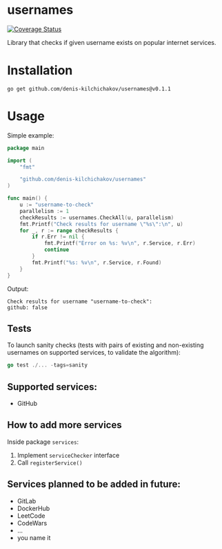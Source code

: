 # usernames

[![Coverage Status](https://coveralls.io/repos/github/denis-kilchichakov/usernames/badge.svg)](https://coveralls.io/github/denis-kilchichakov/usernames)

Library that checks if given username exists on popular internet services.

# Installation
```
go get github.com/denis-kilchichakov/usernames@v0.1.1
```

# Usage
Simple example:
```go
package main

import (
	"fmt"

	"github.com/denis-kilchichakov/usernames"
)

func main() {
	u := "username-to-check"
	parallelism := 1
	checkResults := usernames.CheckAll(u, parallelism)
	fmt.Printf("Check results for username \"%s\":\n", u)
	for _, r := range checkResults {
		if r.Err != nil {
			fmt.Printf("Error on %s: %v\n", r.Service, r.Err)
			continue
		}
		fmt.Printf("%s: %v\n", r.Service, r.Found)
	}
}
```
Output:
```
Check results for username "username-to-check":
github: false
```

## Tests

To launch sanity checks (tests with pairs of existing and non-existing usernames on supported services, to validate the algorithm):

```go
go test ./... -tags=sanity
```

## Supported services:
* GitHub

## How to add more services
Inside package `services`:
1. Implement `serviceChecker` interface
1. Call `registerService()`

## Services planned to be added in future:
* GitLab
* DockerHub
* LeetCode
* CodeWars
* ...
* you name it
